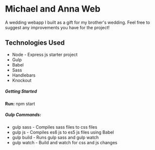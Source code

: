 Michael and Anna Web
====================

A wedding webapp I built as a gift for my brother's wedding. Feel free to suggest any improvements you have for the project!

Technologies Used
-------------
* Node - Express js starter project
* Gulp
* Babel
* Sass
* Handlebars
* Knockout

##### Getting Started
**Run:** npm start

##### Gulp Commands:
* gulp sass - Compiles sass files to css files
* gulp js - Compiles es6 js to es5 js files using Babel
* gulp build - Runs gulp sass and gulp watch
* gulp watch - Build and watch for css and js changes